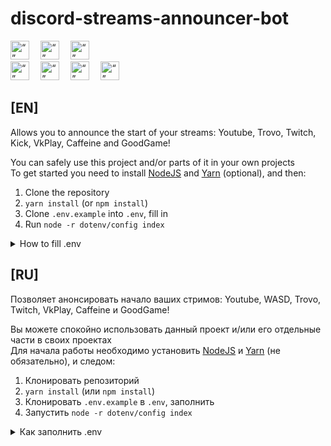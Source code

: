 # discord-streams-announcer-bot

<img src="https://upload.wikimedia.org/wikipedia/commons/e/e1/Logo_of_YouTube_%282015-2017%29.svg" alt=“” height="30px"> ⠀ <img src="https://upload.wikimedia.org/wikipedia/commons/b/b9/Trovo_Logo.png" alt=“” height="30px"> ⠀ <img src="https://upload.wikimedia.org/wikipedia/commons/thumb/c/c6/Twitch_logo_%28wordmark_only%29.svg/2560px-Twitch_logo_%28wordmark_only%29.svg.png" alt=“” height="30px"> ⠀ 
<br>
<img src="https://i.imgur.com/UHQFKTV.png" alt=“” height="30px"> ⠀ <img src="https://upload.wikimedia.org/wikipedia/commons/thumb/4/42/VK_Play_logo.svg/2560px-VK_Play_logo.svg.png" alt=“” height="30px"> ⠀ <img src="https://i.imgur.com/Wggqcrx.png" alt=“” height="30px"> ⠀ <img src="https://upload.wikimedia.org/wikipedia/commons/thumb/b/b0/GoodGame_logo.svg/800px-GoodGame_logo.svg.png" alt=“” height="30px">

## [EN]

Allows you to announce the start of your streams: Youtube, Trovo, Twitch, Kick, VkPlay, Caffeine and GoodGame!

You can safely use this project and/or parts of it in your own projects\
To get started you need to install [NodeJS](https://nodejs.org/en/) and [Yarn](https://classic.yarnpkg.com/lang/en/docs/install/) (optional), and then:

  1. Clone the repository
  2. `yarn install` (or `npm install`)
  3. Clone `.env.example` into `.env`, fill in
  4. Run `node -r dotenv/config index`

<details>
  <summary>How to fill .env</summary>
  
  ##
  
  It is obligatory to fill in the fields for Discord bot, the other items - as needed\
  If you only need YouTube or WASD, you can leave Twitch or Trovo fields blank
  
  ### Discord
  
`DISCORD_API_KEY` - access key in [discord.developer](https://discord.com/developers/applications)\
`DISCORD_CHANNEL_ID` - ID of the discord channel where the webhook announcement should be, obtained by copying and pasting
  
  ### YouTube (optional)
  
`YOUTUBE_API_KEY` - access key in [youtube.developer](https://developers.google.com/youtube/v3), you can specify several keys separated by commas, the interval of requests will adjust to the number of transferred keys\
`YOUTUBE_STREAMER_ID` - the ID of youtube-user, for example link `https://www.youtube.com/channel/UCTt1aYtL8sFGViCUSH07CVw`, where `UCTt1aYtL8sFGViCUSH07CVw` is that ID. Note that a link of the form `https://www.youtube.com/c/СЕРЕГАПИРАТ` is a dick because of the old Google+, you need exactly the ID, not the username

  ### Trovo (optional)
  
`TROVO_CHANNEL_NAME` - trovo channel nickname, e.g. link `https://trovo.live/s/serega_pirat`, where `serega_pirat` is the same nickname

  ### Twitch (optional)
  
`TWITCH_CLIENT_ID` - client_id from twitch develop\
`TWITCH_CLIENT_SECRET` - client_secret from twitch develop\
`TWITCH_CHANNEL_NAME` - the nickname of the twitch channel, for example the link `https://twitch.tv/serega_pirat` where `serega_pirat` is the same nickname

  ### Kick (optional)

`KICK_CHANNEL_NAME` - the nickname of the kick-channel, for example a link `https://kick.com/serega-pirat15`, where `serega-pirat15` - the same nickname
If you get the error `For error "Missing libgbm.so.1"` - run the command `sudo apt-get install libgbm-dev`

  ### VK PLAY (optional)
  
`VKPLAY_CHANNEL_NAME` - the nickname of the vklive-channel, for example a link `https://vkplay.live/serega_pirat`, where `serega_pirat` - the same nickname

  ### CAFFEINE.TV (optional)
  
`CAFFEINE_CHANNEL_NAME` - the nickname of the caffeine-channel, for example a link `https://www.caffeine.tv/serega_pirat`, where `serega_pirat` - the same nickname

  ### GOODGAME.RU (optional)

`GOODGAME_CHANNEL_NAME` - the nickname of the goodgame-channel, for example a link `https://goodgame.ru/serega_pirat`, where `serega_pirat` - the same nickname

</details>

## [RU]

Позволяет анонсировать начало ваших стримов: Youtube, WASD, Trovo, Twitch, VkPlay, Caffeine и GoodGame!

Вы можете спокойно использовать данный проект и/или его отдельные части в своих проектах\
Для начала работы необходимо установить [NodeJS](https://nodejs.org/en/) и [Yarn](https://classic.yarnpkg.com/lang/en/docs/install/) (не обязательно), и следом:

1. Клонировать репозиторий
2. `yarn install` (или `npm install`)
3. Клонировать `.env.example` в `.env`, заполнить
4. Запустить `node -r dotenv/config index`

<details>
  <summary>Как заполнить .env</summary>
  
  ##
  
  Обязательно необходимо заполнить поля для Discord бота, остальные пункты - по мере надобности\
  Если вам нужен только YouTube или WASD, то поля Твич или Трово можно оставить пустыми
  
  ### Дискорд
  
`DISCORD_API_KEY` - ключ доступа в [discord.developer](https://discord.com/developers/applications)\
`DISCORD_CHANNEL_ID` - ID дискорд канала, где должен быть webhook анонс, получается путём копирования и вставки

  ### YouTube (не обязательно)

`YOUTUBE_API_KEY` - ключ доступа в [youtube.developer](https://developers.google.com/youtube/v3), можно указать несколько ключей через запятую, интервал запросов подстроится под количество переданных ключей\
`YOUTUBE_STREAMER_ID` - ID youtube-пользователя, например ссылка `https://www.youtube.com/channel/UCTt1aYtL8sFGViCUSH07CVw`, где `UCTt1aYtL8sFGViCUSH07CVw` - тот самый ID. Обращаю внимание, что ссылка вида `https://www.youtube.com/c/СЕРЕГАПИРАТ` - залупа из-за старых гугл+, нужен именно ID, а не имя пользователя

  ### Трово (не обязательно)

`TROVO_CHANNEL_NAME` - никнейм трово-канала, например ссылка `https://trovo.live/s/serega_pirat`, где `serega_pirat` - тот самый никнейм

  ### Твич (не обязательно)

`TWITCH_CLIENT_ID` - client_id из twitch develop\
`TWITCH_CLIENT_SECRET` - client_secret из twitch develop\
`TWITCH_CHANNEL_NAME` - никнейм twitch-канала, например ссылка `https://twitch.tv/serega_pirat`, где `serega_pirat` - тот самый никнейм

  ### Кик (не обязательно)

`KICK_CHANNEL_NAME` - никнейм кик-канала, например ссылка `https://kick.com/serega-pirat15`, где `serega-pirat15` - тот самый никнейм
Если выдаёт ошибку `For error "Missing libgbm.so.1"` - выполнить команду `sudo apt-get install libgbm-dev`

  ### ВК ПЛЕЙ (не обязательно)
  
`VKPLAY_CHANNEL_NAME` - никнейм вкплей-канала, например ссылка `https://vkplay.live/serega_pirat`, где `serega_pirat` - тот самый никнейм

  ### CAFFEINE.TV (не обязательно)
  
`CAFFEINE_CHANNEL_NAME` - никнейм caffeine-канала, например ссылка `https://www.caffeine.tv/serega_pirat`, где `serega_pirat` - тот самый никнейм

  ### GOODGAME.RU (не обязательно)

`GOODGAME_CHANNEL_NAME` - никнейм goodgame-канала, например ссылка `https://goodgame.ru/serega_pirat`, где `serega_pirat` - тот самый никнейм
  
</details>
